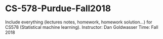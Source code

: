 # CS-578-Purdue-Fall2018
Include everything (lectures notes, homework, homework solution...) for CS578 (Statistical machine learning). 
Instructor: Dan Goldwasser
Time: Fall 2018
